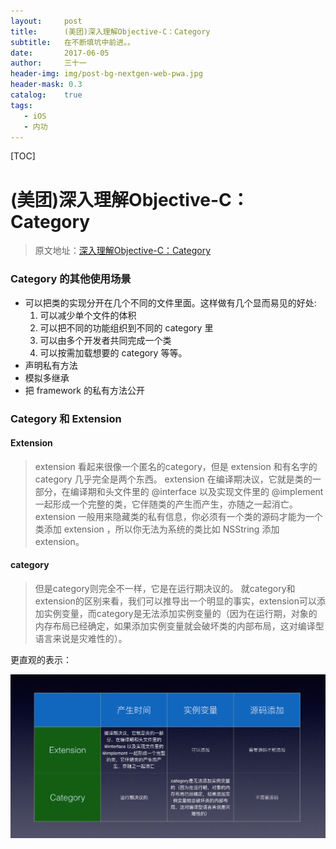 ```yaml
---
layout:     post
title:      (美团)深入理解Objective-C：Category
subtitle:   在不断填坑中前进。。
date:       2017-06-05
author:     三十一
header-img: img/post-bg-nextgen-web-pwa.jpg
header-mask: 0.3
catalog:    true
tags:
   - iOS
   - 内功
---
```

[TOC]
# (美团)深入理解Objective-C：Category

> 原文地址：[深入理解Objective-C：Category](http://tech.meituan.com/DiveIntoCategory.html)

### Category 的其他使用场景
* 可以把类的实现分开在几个不同的文件里面。这样做有几个显而易见的好处:
    1. 可以减少单个文件的体积 
    2. 可以把不同的功能组织到不同的 category 里 
    3. 可以由多个开发者共同完成一个类 
    4. 可以按需加载想要的 category 等等。
* 声明私有方法
* 模拟多继承
* 把 framework 的私有方法公开


### Category 和 Extension

#### Extension
> extension 看起来很像一个匿名的category，但是 extension 和有名字的 category 几乎完全是两个东西。  extension 在编译期决议，它就是类的一部分，在编译期和头文件里的 @interface 以及实现文件里的 @implement 一起形成一个完整的类，它伴随类的产生而产生，亦随之一起消亡。 extension 一般用来隐藏类的私有信息，你必须有一个类的源码才能为一个类添加 extension ，所以你无法为系统的类比如 NSString 添加 extension。

#### category
> 但是category则完全不一样，它是在运行期决议的。
就category和extension的区别来看，我们可以推导出一个明显的事实，extension可以添加实例变量，而category是无法添加实例变量的（因为在运行期，对象的内存布局已经确定，如果添加实例变量就会破坏类的内部布局，这对编译型语言来说是灾难性的）。

更直观的表示：

![ScopeChain](/img/in-post/Extension&Category/Extension&Category.png)

